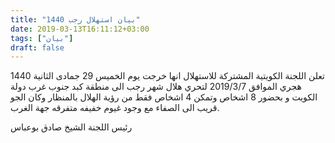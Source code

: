 ```yaml
---
title: "بيان استهلال رجب 1440"
date: 2019-03-13T16:11:12+03:00
tags: ["بيان"]
draft: false
---
```

تعلن اللجنة الكويتية المشتركة للاستهلال انها خرجت يوم الخميس 29 جمادى الثانية 1440 هجري الموافق 2019/3/7 لتحري هلال شهر رجب الى منطقة كبد جنوب غرب دولة الكويت و بحضور 8 اشخاص 
وتمكن 4 اشخاص فقط من رؤية الهلال بالمنظار 
وكان الجو قريب الى الصفاء مع وجود غيوم خفيفه متفرقه جهة الغرب.

رئيس اللجنة الشيخ صادق بوعباس